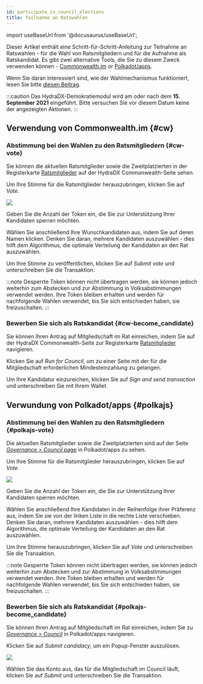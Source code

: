 ```yaml
---
id: participate_in_council_elections
title: Teilnahme an Ratswahlen
---
```


import useBaseUrl from '@docusaurus/useBaseUrl';

Dieser Artikel enthält eine Schritt-für-Schritt-Anleitung zur Teilnahme an Ratswahlen - für die Wahl von Ratsmitgliedern und für die Aufnahme als Ratskandidat. Es gibt zwei alternative Tools, die Sie zu diesem Zweck verwenden können - [Commonwealth.im](#cw) or [Polkadot/apps](#polkajs).

Wenn Sie daran interessiert sind, wie der Wahlmechanismus funktioniert, lesen Sie bitte [diesen Beitrag](/democracy_council#elections).

:::caution
Das HydraDX-Demokratiemodul wird am oder nach dem **15. September 2021** eingeführt. Bitte versuchen Sie vor diesem Datum keine der angezeigten Aktionen.
:::

## Verwendung von Commonwealth.im {#cw}

### Abstimmung bei den Wahlen zu den Ratsmitgliedern  {#cw-vote}
Sie können die aktuellen Ratsmitglieder sowie die Zweitplatzierten in der Registerkarte [Ratsmitglieder](https://commonwealth.im/hydradx/council) auf der HydraDX Commonwealth-Seite sehen.

Um Ihre Stimme für die Ratsmitglieder herauszubringen, klicken Sie auf *Vote*.

<div style={{textAlign: 'center'}}>
  <img src={useBaseUrl('/participate_in_council_elections/cw-vote.jpg')} />
</div>

Geben Sie die Anzahl der Token ein, die Sie zur Unterstützung Ihrer Kandidaten sperren möchten.

Wählen Sie anschließend Ihre Wunschkandidaten aus, indem Sie auf deren Namen klicken. Denken Sie daran, mehrere Kandidaten auszuwählen - dies hilft dem Algorithmus, die optimale Verteilung der Kandidaten an den Rat auszuwählen.


Um Ihre Stimme zu veröffentlichen, klicken Sie auf *Submit vote* und unterschreiben Sie die Transaktion.

:::note
Gesperrte Token können nicht übertragen werden, sie können jedoch weiterhin zum Abstecken und zur Abstimmung in Volksabstimmungen verwendet werden. Ihre Token bleiben erhalten und werden für nachfolgende Wahlen verwendet, bis Sie sich entschieden haben, sie freizuschalten.
:::

### Bewerben Sie sich als Ratskandidat {#cw-become_candidate}
Sie können Ihren Antrag auf Mitgliedschaft im Rat einreichen, indem Sie auf der HydraDX Commonwealth-Seite zur Registerkarte [Ratsmitglieder](https://commonwealth.im/hydradx/council) navigieren.

Klicken Sie auf *Run for Council*, um zu einer Seite mit der für die Mitgliedschaft erforderlichen Mindesteinzahlung zu gelangen.

Um Ihre Kandidatur einzureichen, klicken Sie auf *Sign and send transaction* und unterschreiben Sie mit Ihrem Wallet.

## Verwundung von Polkadot/apps {#polkajs}
### Abstimmung bei den Wahlen zu den Ratsmitgliedern  {#polkajs-vote}
Die aktuellen Ratsmitglieder sowie die Zweitplatzierten sind auf der Seite [*Governance > Council* page](https://polkadot.js.org/apps/?rpc=wss%3A%2F%2Frpc-01.snakenet.hydradx.io#/council) in Polkadot/apps zu sehen.

Um Ihre Stimme für die Ratsmitglieder herauszubringen, klicken Sie auf *Vote*.

<div style={{textAlign: 'center'}}>
  <img src={useBaseUrl('/participate_in_council_elections/polkajs-vote.jpg')} />
</div>

Geben Sie die Anzahl der Token ein, die Sie zur Unterstützung Ihrer Kandidaten sperren möchten.

Wählen Sie anschließend Ihre Kandidaten in der Reihenfolge ihrer Präferenz aus, indem Sie sie von der linken Liste in die rechte Liste verschieben. Denken Sie daran, mehrere Kandidaten auszuwählen - dies hilft dem Algorithmus, die optimale Verteilung der Kandidaten an den Rat auszuwählen.

Um Ihre Stimme herauszubringen, klicken Sie auf *Vote* und unterschreiben Sie die Transaktion.

:::note
Gesperrte Token können nicht übertragen werden, sie können jedoch weiterhin zum Abstecken und zur Abstimmung in Volksabstimmungen verwendet werden. Ihre Token bleiben erhalten und werden für nachfolgende Wahlen verwendet, bis Sie sich entschieden haben, sie freizuschalten.
:::

### Bewerben Sie sich als Ratskandidat {#polkajs-become_candidate}
Sie können Ihren Antrag auf Mitgliedschaft im Rat einreichen, indem Sie zu [*Governance > Council*](https://polkadot.js.org/apps/?rpc=wss%3A%2F%2Frpc-01.snakenet.hydradx.io#/council) in Polkadot/apps navigieren.

Klicken Sie auf *Submit candidacy*, um ein Popup-Fenster auszulösen.

<div style={{textAlign: 'center'}}>
  <img src={useBaseUrl('/participate_in_council_elections/polkajs-apply.jpg')} />
</div>

Wählen Sie das Konto aus, das für die Mitgliedschaft im Council läuft, klicken Sie auf *Submit* und unterschreiben Sie die Transaktion.
